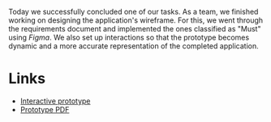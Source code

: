 Today we successfully concluded one of our tasks. As a team, we finished working on designing the application's wireframe. For this, we went through the requirements document and implemented the ones classified as "Must" using _Figma_. We also set up interactions so that the prototype becomes dynamic and a more accurate representation of the completed application.

# Links

- [Interactive prototype](https://www.figma.com/proto/CYd8ym0jVD3PjarlkyM5Dx/Osiris?node-id=7%3A31&scaling=min-zoom)
- [Prototype PDF](../../Second%20increment/GUI%20Design.pdf)
